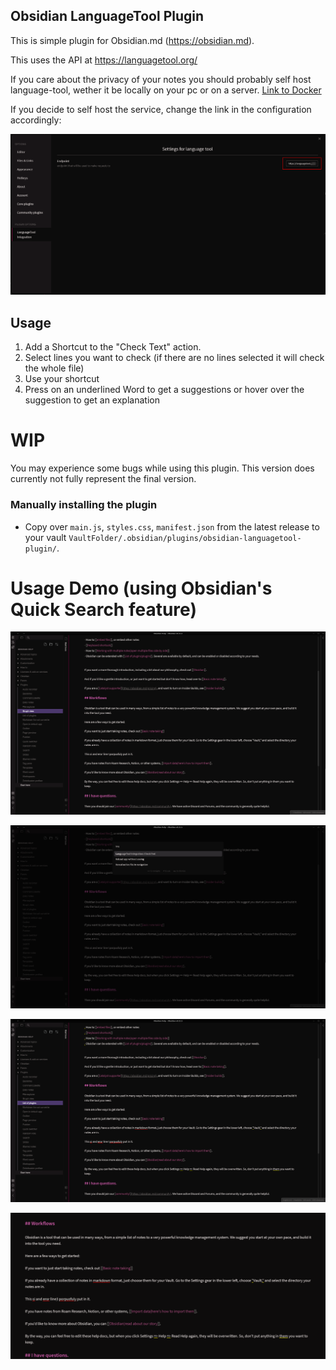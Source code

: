 ## Obsidian LanguageTool Plugin

This is simple plugin for Obsidian.md (https://obsidian.md).

This uses the API at https://languagetool.org/



If you care about the privacy of your notes you should probably self host language-tool, wether it be locally on your pc or on a server.
[Link to Docker](https://hub.docker.com/r/erikvl87/languagetool "https://hub.docker.com/r/erikvl87/languagetool")

If you decide to self host the service, change the link in the configuration accordingly:

![Settings tab](/demos/Settings.png "Here you can change the URL the requests are sent to.")

## Usage

1. Add a Shortcut to the "Check Text" action.
2. Select lines you want to check (if there are no lines selected it will check the whole file)
3. Use your shortcut
4. Press on an underlined Word to get a suggestions or hover over the suggestion to get an explanation
# WIP
You may experience some bugs while using this plugin. This version does currently not fully represent the final version.


### Manually installing the plugin

- Copy over `main.js`, `styles.css`, `manifest.json` from the latest release to your vault `VaultFolder/.obsidian/plugins/obsidian-languagetool-plugin/`.



# Usage Demo (using Obsidian's Quick Search feature)

![Text](/demos/Demo1.png "Here you can see some random text.")

![Text](/demos/Demo2.png "Press [Shift + P] to open up the Quick Search and enter Language Tool")

![Text](/demos/Demo3.png "Now all text areas with grammatical errors or with improvement suggestions will be underlined.")

![Text](/demos/Demo.gif "A quick showcase on how to interact with the suggestions.")
